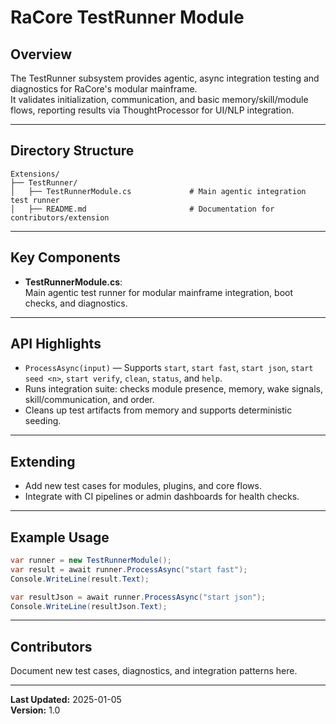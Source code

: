 # RaCore TestRunner Module

## Overview

The TestRunner subsystem provides agentic, async integration testing and diagnostics for RaCore's modular mainframe.  
It validates initialization, communication, and basic memory/skill/module flows, reporting results via ThoughtProcessor for UI/NLP integration.

---

## Directory Structure

```
Extensions/
├── TestRunner/
│   ├── TestRunnerModule.cs             # Main agentic integration test runner
│   ├── README.md                       # Documentation for contributors/extension
```

---

## Key Components

- **TestRunnerModule.cs**:  
  Main agentic test runner for modular mainframe integration, boot checks, and diagnostics.

---

## API Highlights

- `ProcessAsync(input)` — Supports `start`, `start fast`, `start json`, `start seed <n>`, `start verify`, `clean`, `status`, and `help`.
- Runs integration suite: checks module presence, memory, wake signals, skill/communication, and order.
- Cleans up test artifacts from memory and supports deterministic seeding.

---

## Extending

- Add new test cases for modules, plugins, and core flows.
- Integrate with CI pipelines or admin dashboards for health checks.

---

## Example Usage

```csharp
var runner = new TestRunnerModule();
var result = await runner.ProcessAsync("start fast");
Console.WriteLine(result.Text);

var resultJson = await runner.ProcessAsync("start json");
Console.WriteLine(resultJson.Text);
```

---

## Contributors

Document new test cases, diagnostics, and integration patterns here.

---

**Last Updated:** 2025-01-05  
**Version:** 1.0

